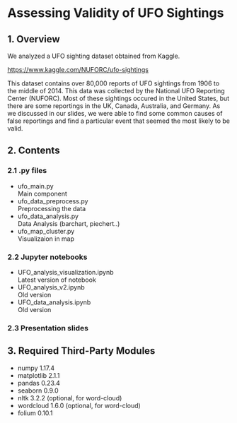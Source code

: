 # Assessing Validity of UFO Sightings
## 1. Overview
We analyzed a UFO sighting dataset obtained from Kaggle.

https://www.kaggle.com/NUFORC/ufo-sightings

This dataset contains over 80,000 reports of UFO sightings from 1906 to the middle of 2014. This data was collected by the National UFO Reporting Center (NUFORC). Most of these sightings occured in the United States, but there are some reportings in the UK, Canada, Australia, and Germany. As we discussed in our slides, we were able to find some common causes of false reportings and find a particular event that seemed the most likely to be valid.

## 2. Contents
### 2.1 .py files  
- ufo_main.py  
  Main component
- ufo_data_preprocess.py  
  Preprocessing the data
- ufo_data_analysis.py  
  Data Analysis (barchart, piechert..)
- ufo_map_cluster.py  
  Visualizaion in map
### 2.2 Jupyter notebooks  
- UFO_analysis_visualization.ipynb  
  Latest version of notebook
- UFO_analysis_v2.ipynb  
  Old version
- UFO_data_analysis.ipynb  
  Old version
### 2.3 Presentation slides

## 3. Required Third-Party Modules
- numpy 1.17.4
- matplotlib 2.1.1
- pandas 0.23.4
- seaborn 0.9.0
- nltk 3.2.2 (optional, for word-cloud)
- wordcloud 1.6.0 (optional, for word-cloud)
- folium 0.10.1
